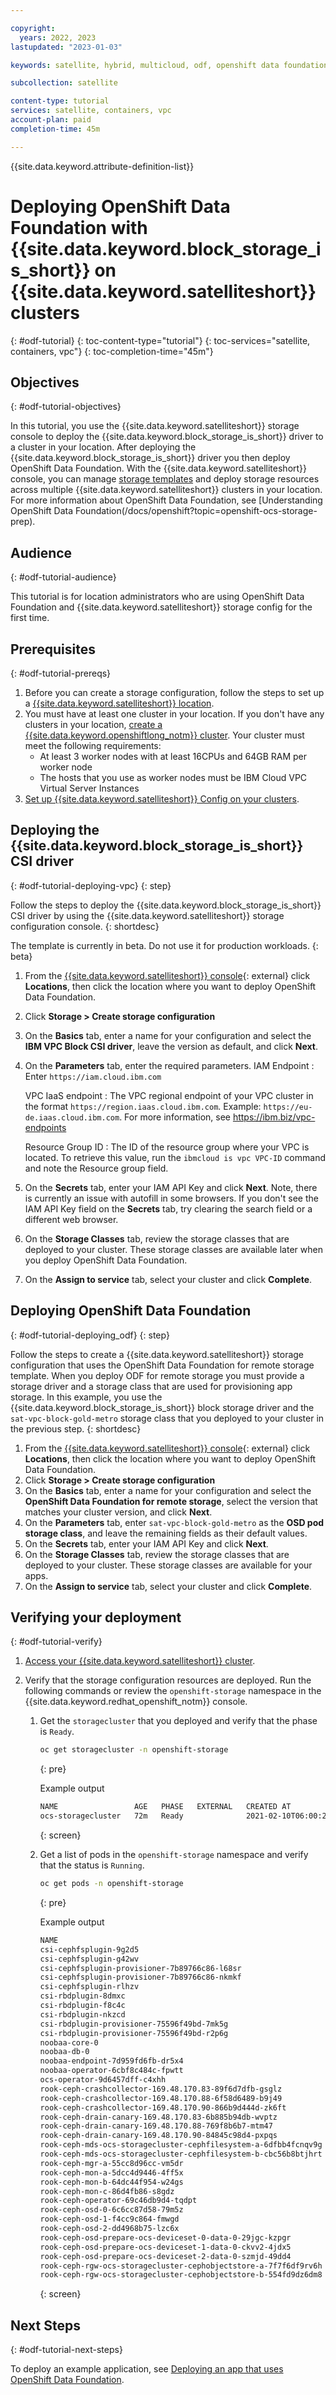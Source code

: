 ```yaml
---

copyright:
  years: 2022, 2023
lastupdated: "2023-01-03"

keywords: satellite, hybrid, multicloud, odf, openshift data foundation

subcollection: satellite

content-type: tutorial
services: satellite, containers, vpc
account-plan: paid
completion-time: 45m

---
```


{{site.data.keyword.attribute-definition-list}}


# Deploying OpenShift Data Foundation with {{site.data.keyword.block_storage_is_short}} on {{site.data.keyword.satelliteshort}} clusters 
{: #odf-tutorial}
{: toc-content-type="tutorial"}
{: toc-services="satellite, containers, vpc"}
{: toc-completion-time="45m"}

## Objectives
{: #odf-tutorial-objectives}

In this tutorial, you use the {{site.data.keyword.satelliteshort}} storage console to deploy the {{site.data.keyword.block_storage_is_short}} driver to a cluster in your location. After deploying the {{site.data.keyword.block_storage_is_short}} driver you then deploy OpenShift Data Foundation. With the {{site.data.keyword.satelliteshort}} console, you can manage [storage templates](/docs/satellite?topic=satellite-storage-template-ov) and deploy storage resources across multiple {{site.data.keyword.satelliteshort}} clusters in your location. For more information about OpenShift Data Foundation, see [Understanding OpenShift Data Foundation(/docs/openshift?topic=openshift-ocs-storage-prep). 


## Audience
{: #odf-tutorial-audience}

This tutorial is for location administrators who are using OpenShift Data Foundation and {{site.data.keyword.satelliteshort}} storage config for the first time.

## Prerequisites
{: #odf-tutorial-prereqs}

1. Before you can create a storage configuration, follow the steps to set up a [{{site.data.keyword.satelliteshort}} location](/docs/satellite?topic=satellite-locations).
1. You must have at least one cluster in your location. If you don't have any clusters in your location, [create a {{site.data.keyword.openshiftlong_notm}} cluster](/docs/openshift?topic=openshift-satellite-clusters). Your cluster must meet the following requirements:
    * At least 3 worker nodes with at least 16CPUs and 64GB RAM per worker node
    * The hosts that you use as worker nodes must be IBM Cloud VPC Virtual Server Instances
1. [Set up {{site.data.keyword.satelliteshort}} Config on your clusters](/docs/satellite?topic=satellite-satcon-manage-direct-upload).


## Deploying the {{site.data.keyword.block_storage_is_short}} CSI driver
{: #odf-tutorial-deploying-vpc}
{: step}

Follow the steps to deploy the {{site.data.keyword.block_storage_is_short}} CSI driver by using the {{site.data.keyword.satelliteshort}} storage configuration console.
{: shortdesc}

The template is currently in beta. Do not use it for production workloads. 
{: beta}

1. From the [{{site.data.keyword.satelliteshort}} console](https://cloud.ibm.com/satellite/locations){: external} click **Locations**, then click the location where you want to deploy OpenShift Data Foundation.
1. Click **Storage > Create storage configuration** 
1. On the **Basics** tab, enter a name for your configuration and select the **IBM VPC Block CSI driver**, leave the version as default, and click **Next**.
1. On the **Parameters** tab, enter the required parameters. 
    IAM Endpoint
    :   Enter `https://iam.cloud.ibm.com`

    VPC IaaS endpoint
    :   The VPC regional endpoint of your VPC cluster in the format `https://region.iaas.cloud.ibm.com`. Example: `https://eu-de.iaas.cloud.ibm.com`. For more information, see https://ibm.biz/vpc-endpoints

    Resource Group ID
    :   The ID of the resource group where your VPC is located. To retrieve this value, run the `ibmcloud is vpc VPC-ID` command and note the Resource group field.
1. On the **Secrets** tab, enter your IAM API Key and click **Next**. Note, there is currently an issue with autofill in some browsers. If you don't see the IAM API Key field on the **Secrets** tab, try clearing the search field or a different web browser. 
1. On the **Storage Classes** tab, review the storage classes that are deployed to your cluster. These storage classes are available later when you deploy OpenShift Data Foundation. 
1. On the **Assign to service** tab, select your cluster and click **Complete**. 

## Deploying OpenShift Data Foundation
{: #odf-tutorial-deploying_odf}
{: step}

Follow the steps to create a {{site.data.keyword.satelliteshort}} storage configuration that uses the OpenShift Data Foundation for remote storage template. When you deploy ODF for remote storage you must provide a storage driver and a storage class that are used for provisioning app storage. In this example, you use the {{site.data.keyword.block_storage_is_short}} block storage driver and the `sat-vpc-block-gold-metro` storage class that you deployed to your cluster in the previous step.
{: shortdesc}

1. From the [{{site.data.keyword.satelliteshort}} console](https://cloud.ibm.com/satellite/locations){: external} click **Locations**, then click the location where you want to deploy OpenShift Data Foundation.
1. Click **Storage > Create storage configuration** 
1. On the **Basics** tab, enter a name for your configuration and select the **OpenShift Data Foundation for remote storage**, select the version that matches your cluster version, and click **Next**.
1. On the **Parameters** tab, enter `sat-vpc-block-gold-metro` as the **OSD pod storage class**, and leave the remaining fields as their default values.
1. On the **Secrets** tab, enter your IAM API Key and click **Next**.
1. On the **Storage Classes** tab, review the storage classes that are deployed to your cluster. These storage classes are available for your apps.
1. On the **Assign to service** tab, select your cluster and click **Complete**. 

## Verifying your deployment
{: #odf-tutorial-verify}

1. [Access your {{site.data.keyword.satelliteshort}} cluster](/docs/openshift?topic=openshift-access_cluster#access_cluster_sat).

1. Verify that the storage configuration resources are deployed. Run the following commands or review the `openshift-storage` namespace in the {{site.data.keyword.redhat_openshift_notm}} console.

    1. Get the `storagecluster` that you deployed and verify that the phase is `Ready`.
        ```sh
        oc get storagecluster -n openshift-storage
        ```
        {: pre}

        Example output
        ```sh
        NAME                 AGE   PHASE   EXTERNAL   CREATED AT             VERSION
        ocs-storagecluster   72m   Ready              2021-02-10T06:00:20Z   4.6.0
        ```
        {: screen}

    1. Get a list of pods in the `openshift-storage` namespace and verify that the status is `Running`.
        ```sh
        oc get pods -n openshift-storage
        ```
        {: pre}

        Example output
        ```sh
        NAME                                                              READY   STATUS      RESTARTS   AGE
        csi-cephfsplugin-9g2d5                                            3/3     Running     0          8m11s
        csi-cephfsplugin-g42wv                                            3/3     Running     0          8m11s
        csi-cephfsplugin-provisioner-7b89766c86-l68sr                     5/5     Running     0          8m10s
        csi-cephfsplugin-provisioner-7b89766c86-nkmkf                     5/5     Running     0          8m10s
        csi-cephfsplugin-rlhzv                                            3/3     Running     0          8m11s
        csi-rbdplugin-8dmxc                                               3/3     Running     0          8m12s
        csi-rbdplugin-f8c4c                                               3/3     Running     0          8m12s
        csi-rbdplugin-nkzcd                                               3/3     Running     0          8m12s
        csi-rbdplugin-provisioner-75596f49bd-7mk5g                        5/5     Running     0          8m12s
        csi-rbdplugin-provisioner-75596f49bd-r2p6g                        5/5     Running     0          8m12s
        noobaa-core-0                                                     1/1     Running     0          4m37s
        noobaa-db-0                                                       1/1     Running     0          4m37s
        noobaa-endpoint-7d959fd6fb-dr5x4                                  1/1     Running     0          2m27s
        noobaa-operator-6cbf8c484c-fpwtt                                  1/1     Running     0          9m41s
        ocs-operator-9d6457dff-c4xhh                                      1/1     Running     0          9m42s
        rook-ceph-crashcollector-169.48.170.83-89f6d7dfb-gsglz            1/1     Running     0          5m38s
        rook-ceph-crashcollector-169.48.170.88-6f58d6489-b9j49            1/1     Running     0          5m29s
        rook-ceph-crashcollector-169.48.170.90-866b9d444d-zk6ft           1/1     Running     0          5m15s
        rook-ceph-drain-canary-169.48.170.83-6b885b94db-wvptz             1/1     Running     0          4m41s
        rook-ceph-drain-canary-169.48.170.88-769f8b6b7-mtm47              1/1     Running     0          4m39s
        rook-ceph-drain-canary-169.48.170.90-84845c98d4-pxpqs             1/1     Running     0          4m40s
        rook-ceph-mds-ocs-storagecluster-cephfilesystem-a-6dfbb4fcnqv9g   1/1     Running     0          4m16s
        rook-ceph-mds-ocs-storagecluster-cephfilesystem-b-cbc56b8btjhrt   1/1     Running     0          4m15s
        rook-ceph-mgr-a-55cc8d96cc-vm5dr                                  1/1     Running     0          4m55s
        rook-ceph-mon-a-5dcc4d9446-4ff5x                                  1/1     Running     0          5m38s
        rook-ceph-mon-b-64dc44f954-w24gs                                  1/1     Running     0          5m30s
        rook-ceph-mon-c-86d4fb86-s8gdz                                    1/1     Running     0          5m15s
        rook-ceph-operator-69c46db9d4-tqdpt                               1/1     Running     0          9m42s
        rook-ceph-osd-0-6c6cc87d58-79m5z                                  1/1     Running     0          4m42s
        rook-ceph-osd-1-f4cc9c864-fmwgd                                   1/1     Running     0          4m41s
        rook-ceph-osd-2-dd4968b75-lzc6x                                   1/1     Running     0          4m40s
        rook-ceph-osd-prepare-ocs-deviceset-0-data-0-29jgc-kzpgr          0/1     Completed   0          4m51s
        rook-ceph-osd-prepare-ocs-deviceset-1-data-0-ckvv2-4jdx5          0/1     Completed   0          4m50s
        rook-ceph-osd-prepare-ocs-deviceset-2-data-0-szmjd-49dd4          0/1     Completed   0          4m50s
        rook-ceph-rgw-ocs-storagecluster-cephobjectstore-a-7f7f6df9rv6h   1/1     Running     0          3m44s
        rook-ceph-rgw-ocs-storagecluster-cephobjectstore-b-554fd9dz6dm8   1/1     Running     0          3m41s
        ```
        {: screen}

## Next Steps
{: #odf-tutorial-next-steps}

To deploy an example application, see [Deploying an app that uses OpenShift Data Foundation](/docs/satellite?topic=satellite-storage-odf-remote#sat-storage-odf-remote-deploy). 

    




